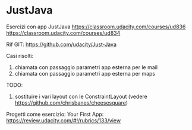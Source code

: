 # JustJava
Esercizi con app JustJava
https://classroom.udacity.com/courses/ud836
https://classroom.udacity.com/courses/ud834

Rif GIT:
https://github.com/udacity/Just-Java

Casi risolti:
1) chiamata con passaggio parametri app esterna per le mail
2) chiamata con passaggio parametri app esterna per maps

TODO:
1) sostituire i vari layout con le ConstraintLayout (vedere https://github.com/chrisbanes/cheesesquare)

Progetti come esercizio:
Your First App: https://review.udacity.com/#!/rubrics/133/view